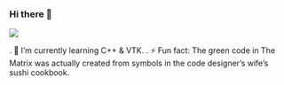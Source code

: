 ### Hi there 👋

![]([https://github.com/yarenakin/yarenakin/assets/giphy.gif](https://github.com/yarenakin/yarenakin/blob/main/assets/giphy.gif))

. 🌱 I’m currently learning C++ & VTK.
. ⚡ Fun fact: The green code in The Matrix was actually created from symbols in the code designer’s wife’s sushi cookbook.

